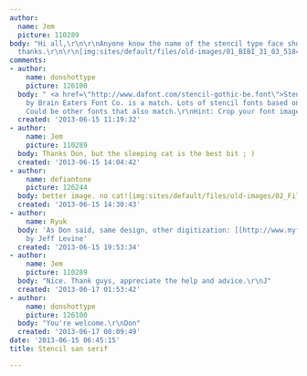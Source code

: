```yaml
---
author:
  name: Jem
  picture: 110289
body: "Hi all,\r\n\r\nAnyone know the name of the stencil type face shown in the poster?\r\n\r\nMany
  thanks.\r\n\r\n[img:sites/default/files/old-images/01_BIBI_31_03_5184.jpg]"
comments:
- author:
    name: donshottype
    picture: 126100
  body: " <a href=\"http://www.dafont.com/stencil-gothic-be.font\">Stencil Gothic</a>
    by Brain Eaters Font Co. is a match. Lots of stencil fonts based on old stencils.
    Could be other fonts that also match.\r\nHint: Crop your font image before posting.\r\nDon"
  created: '2013-06-15 11:19:32'
- author:
    name: Jem
    picture: 110289
  body: Thanks Don, but the sleeping cat is the best bit ; )
  created: '2013-06-15 14:04:42'
- author:
    name: defiantone
    picture: 126244
  body: better image. no cat![img:sites/default/files/old-images/02_Filature_Avr_Mai_4720.jpg]
  created: '2013-06-15 14:30:43'
- author:
    name: Ryuk
  body: 'As Don said, same design, other digitization: [[http://www.myfonts.com/fonts/jnlevine/delivered|Delivered]]
    by Jeff Levine'
  created: '2013-06-15 19:53:34'
- author:
    name: Jem
    picture: 110289
  body: "Nice. Thank guys, appreciate the help and advice.\r\nJ"
  created: '2013-06-17 01:53:42'
- author:
    name: donshottype
    picture: 126100
  body: "You're welcome.\r\nDon"
  created: '2013-06-17 08:09:49'
date: '2013-06-15 06:45:15'
title: Stencil san serif

---
```

